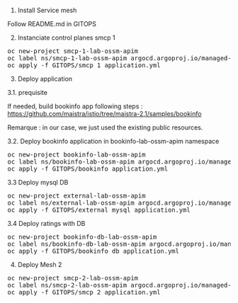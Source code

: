 1. Install Service mesh

Follow README.md in GITOPS

2. Instanciate control planes smcp 1
<pre>
oc new-project smcp-1-lab-ossm-apim
oc label ns/smcp-1-lab-ossm-apim argocd.argoproj.io/managed-by=gitops-lab-ossm-apim
oc apply -f GITOPS/smcp_1_application.yml
</pre>

3. Deploy application

3.1. prequisite

If needed, build bookinfo app following steps : 
https://github.com/maistra/istio/tree/maistra-2.1/samples/bookinfo

Remarque : in our case, we just used the existing public resources.

3.2. Deploy bookinfo application in bookinfo-lab-ossm-apim namespace
<pre>
oc new-project bookinfo-lab-ossm-apim
oc label ns/bookinfo-lab-ossm-apim argocd.argoproj.io/managed-by=gitops-lab-ossm-apim
oc apply -f GITOPS/bookinfo_application.yml
</pre>

3.3 Deploy mysql DB
<pre>
oc new-project external-lab-ossm-apim
oc label ns/external-lab-ossm-apim argocd.argoproj.io/managed-by=gitops-lab-ossm-apim
oc apply -f GITOPS/external_mysql_application.yml 
</pre>

3.4 Deploy ratings with DB
<pre>
oc new-project bookinfo-db-lab-ossm-apim
oc label ns/bookinfo-db-lab-ossm-apim argocd.argoproj.io/managed-by=gitops-lab-ossm-apim
oc apply -f GITOPS/bookinfo_db_application.yml
</pre>

4. Deploy Mesh 2
<pre>
oc new-project smcp-2-lab-ossm-apim
oc label ns/smcp-2-lab-ossm-apim argocd.argoproj.io/managed-by=gitops-lab-ossm-apim
oc apply -f GITOPS/smcp_2_application.yml
</pre>